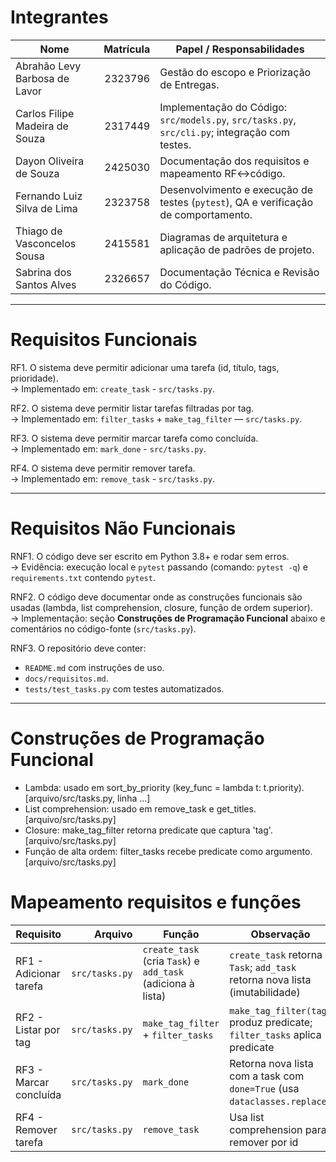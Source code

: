 # Integrantes
| Nome                           | Matrícula | Papel / Responsabilidades                                                                      |
| ------------------------------ | --------: | ---------------------------------------------------------------------------------------------- |
| Abrahão Levy Barbosa de Lavor  |   2323796 | Gestão do escopo e Priorização de Entregas.    |
| Carlos Filipe Madeira de Souza |   2317449 | Implementação do Código: `src/models.py`, `src/tasks.py`, `src/cli.py`; integração com testes. |
| Dayon Oliveira de Souza        |   2425030 | Documentação dos requisitos e mapeamento RF↔código.                           |
| Fernando Luiz Silva de Lima    |   2323758 | Desenvolvimento e execução de testes (`pytest`), QA e verificação de comportamento.            |
| Thiago de Vasconcelos Sousa    |   2415581 | Diagramas de arquitetura e aplicação de padrões de projeto.           |
| Sabrina dos Santos Alves       |   2326657 | Documentação Técnica e Revisão do Código.                                                      |



---

# Requisitos Funcionais
RF1. O sistema deve permitir adicionar uma tarefa (id, título, tags, prioridade).  
  -> Implementado em: `create_task` - `src/tasks.py`.  

RF2. O sistema deve permitir listar tarefas filtradas por tag.  
  -> Implementado em: `filter_tasks` + `make_tag_filter` — `src/tasks.py`.  

RF3. O sistema deve permitir marcar tarefa como concluída.  
  -> Implementado em: `mark_done` - `src/tasks.py`.  

RF4. O sistema deve permitir remover tarefa.  
  -> Implementado em: `remove_task` - `src/tasks.py`.  

---

# Requisitos Não Funcionais
RNF1. O código deve ser escrito em Python 3.8+ e rodar sem erros.  
  -> Evidência: execução local e `pytest` passando (comando: `pytest -q`) e `requirements.txt` contendo `pytest`.  

RNF2. O código deve documentar onde as construções funcionais são usadas (lambda, list comprehension, closure, função de ordem superior).  
  -> Implementação: seção **Construções de Programação Funcional** abaixo e comentários no código-fonte (`src/tasks.py`).

RNF3. O repositório deve conter:
  - `README.md` com instruções de uso.  
  - `docs/requisitos.md`.  
  - `tests/test_tasks.py` com testes automatizados.  

---

# Construções de Programação Funcional
- Lambda: usado em sort_by_priority (key_func = lambda t: t.priority). [arquivo/src/tasks.py, linha ...]
- List comprehension: usado em remove_task e get_titles. [arquivo/src/tasks.py]
- Closure: make_tag_filter retorna predicate que captura 'tag'. [arquivo/src/tasks.py]
- Função de alta ordem: filter_tasks recebe predicate como argumento. [arquivo/src/tasks.py]

# Mapeamento requisitos e funções
| Requisito              |        Arquivo | Função                                                      | Observação                                                                  |
| ---------------------- | -------------: | ----------------------------------------------------------- | --------------------------------------------------------------------------- |
| RF1 - Adicionar tarefa | `src/tasks.py` | `create_task` (cria `Task`) e `add_task` (adiciona à lista) | `create_task` retorna `Task`; `add_task` retorna nova lista (imutabilidade) |
| RF2 - Listar por tag   | `src/tasks.py` | `make_tag_filter` + `filter_tasks`                          | `make_tag_filter(tag)` produz predicate; `filter_tasks` aplica predicate    |
| RF3 - Marcar concluída | `src/tasks.py` | `mark_done`                                                 | Retorna nova lista com a task com `done=True` (usa `dataclasses.replace`)   |
| RF4 - Remover tarefa   | `src/tasks.py` | `remove_task`                                               | Usa list comprehension para remover por id                                  |

